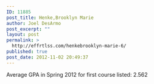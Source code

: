 ```yaml
---
ID: 11885
post_title: Henke,Brooklyn Marie
author: Joel DesArmo
post_excerpt: ""
layout: post
permalink: >
  http://effrtlss.com/henkebrooklyn-marie-6/
published: true
post_date: 2012-11-02 20:49:37
---
```

<p>Average GPA in Spring 2012 for first course listed: 2.562</p>